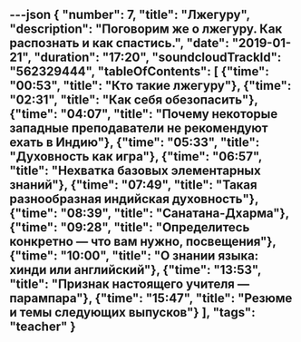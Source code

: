 ---json
{
	"number": 7,
	"title": "Лжегуру",
	"description": "Поговорим&nbsp;же о&nbsp;лжегуру. Как распознать и&nbsp;как спастись.",
	"date": "2019-01-21",
	"duration": "17:20",
	"soundcloudTrackId": "562329444",
	"tableOfContents": [
		{"time": "00:53", "title": "Кто такие лжегуру"},
		{"time": "02:31", "title": "Как себя обезопасить"},
		{"time": "04:07", "title": "Почему некоторые западные преподаватели не&nbsp;рекомендуют ехать в&nbsp;Индию"},
		{"time": "05:33", "title": "Духовность как игра"},
		{"time": "06:57", "title": "Нехватка базовых элементарных знаний"},
		{"time": "07:49", "title": "Такая разнообразная индийская духовность"},
		{"time": "08:39", "title": "Санатана-Дхарма"},
		{"time": "09:28", "title": "Определитесь конкретно&nbsp;&mdash; что вам нужно, посвещения"},
		{"time": "10:00", "title": "О&nbsp;знании языка: хинди или английский"},
		{"time": "13:53", "title": "Признак настоящего учителя&nbsp;&mdash; парампара"},
		{"time": "15:47", "title": "Резюме и&nbsp;темы следующих выпусков"}
	],
	"tags": "teacher"
}
---
